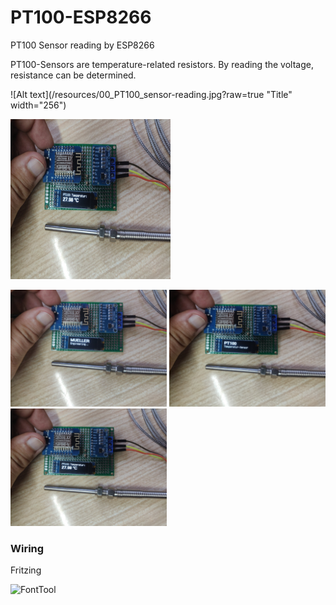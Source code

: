# PT100-ESP8266
PT100 Sensor reading by ESP8266

PT100-Sensors are temperature-related resistors. By reading the voltage, resistance can be determined.

![Alt text](/resources/00_PT100_sensor-reading.jpg?raw=true "Title" width="256")


<img src="/resources/00_PT100_sensor-reading.jpg" width="256" height="256" title="Github Logo">


<p float="left">
  <img src="/resources/00_PT100_intro-logo.jpg" width="250" />
  <img src="/resources/00_PT100_intro-description.jpg" width="250" /> 
  <img src="/resources/00_PT100_sensor-reading.jpg" width="250" />
</p>




### Wiring

Fritzing


![FontTool](https://github.com/squix78/esp8266-oled-ssd1306/raw/master/resources/FontTool.png)
